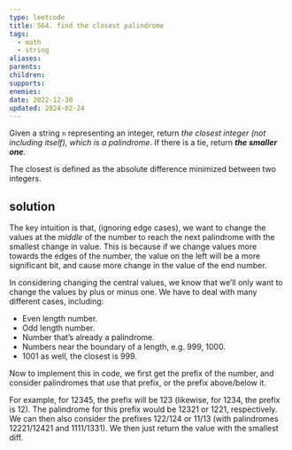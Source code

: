 ```yaml
---
type: leetcode
title: 564. find the closest palindrome
tags:
  - math
  - string
aliases: 
parents: 
children: 
supports: 
enemies: 
date: 2022-12-30
updated: 2024-02-24
---
```


Given a string `n` representing an integer, return _the closest integer (not including itself), which is a palindrome_. If there is a tie, return _**the smaller one**_.

The closest is defined as the absolute difference minimized between two integers.

## solution

The key intuition is that, (ignoring edge cases), we want to change the values at the _middle_ of the number to reach the next palindrome with the smallest change in value. This is because if we change values more towards the edges of the number, the value on the left will be a more significant bit, and cause more change in the value of the end number.

In considering changing the central values, we know that we’ll only want to change the values by plus or minus one. We have to deal with many different cases, including:

- Even length number.
- Odd length number.
- Number that’s already a palindrome.
- Numbers near the boundary of a length, e.g. 999, 1000.
- 1001 as well, the closest is 999.

Now to implement this in code, we first get the prefix of the number, and consider palindromes that use that prefix, or the prefix above/below it.

For example, for 12345, the prefix will be 123 (likewise, for 1234, the prefix is 12). The palindrome for this prefix would be 12321 or 1221, respectively. We can then also consider the prefixes 122/124 or 11/13 (with palindromes 12221/12421 and 1111/1331). We then just return the value with the smallest diff.

```python

```
